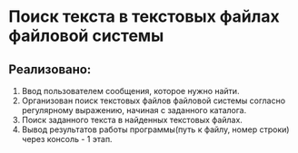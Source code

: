 # Поиск текста в текстовых файлах файловой системы
## Реализовано:
1. Ввод пользователем сообщения, которое нужно найти.
2. Организован поиск текстовых файлов файловой системы согласно регулярному выражению, начиная с заданного каталога.
3. Поиск заданного текста в найденных текстовых файлах.
4. Вывод результатов работы программы(путь к файлу, номер строки) через консоль - 1 этап.

